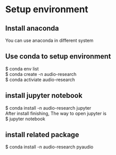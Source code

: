 # Setup environment
## Install anaconda
You can use anaconda in different system  
## Use conda to setup environment
$ conda env list     
$ conda create -n audio-research    
$ conda activiate audio-research  
## install jupyter notebook
$ conda install -n audio-research jupyter    
After install finishing, The way to open jupyter is   
$ jupyter notebook   
## install related package 
$ conda install -n audio-research pyaudio   
